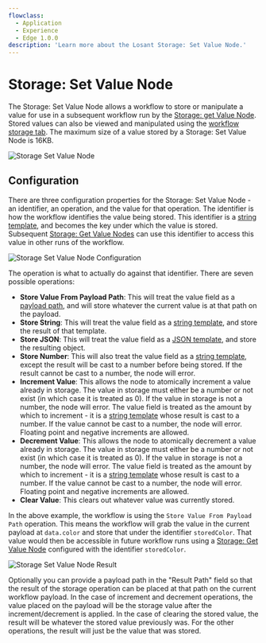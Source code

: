 ```yaml
---
flowclass:
  - Application
  - Experience
  - Edge 1.0.0
description: 'Learn more about the Losant Storage: Set Value Node.'
---
```


# Storage: Set Value Node

The Storage: Set Value Node allows a workflow to store or manipulate a value for use in a subsequent workflow run by the [Storage: get Value Node](/workflows/data/get-value/). Stored values can also be viewed and manipulated using the [workflow storage tab](/workflows/overview/#workflow-storage). The maximum size of a value stored
by a Storage: Set Value Node is 16KB.

![Storage Set Value Node](/images/workflows/data/storage-set-value-node.png "Storage Set Value Node")

## Configuration

There are three configuration properties for the Storage: Set Value Node - an identifier, an operation, and the value for that operation. The identifier is how the workflow identifies the value being stored. This identifier is a [string template](/workflows/accessing-payload-data/#string-templates), and becomes the key under which the value is stored. Subsequent [Storage: Get Value Nodes](/workflows/data/get-value/) can use this identifier to access this value in other runs of the workflow.

![Storage Set Value Node Configuration](/images/workflows/data/storage-set-value-node-config.png "Storage Set Value Node Configuration")

The operation is what to actually do against that identifier. There are seven possible operations:

* **Store Value From Payload Path**: This will treat the value field as a [payload path](/workflows/accessing-payload-data/#payload-paths), and will store whatever the current value is at that path on the payload.
* **Store String**: This will treat the value field as a [string template](/workflows/accessing-payload-data/#string-templates), and store the result of that template.
* **Store JSON**: This will treat the value field as a [JSON template](/workflows/accessing-payload-data/#json-templates), and store the resulting object.
* **Store Number**: This will also treat the value field as a [string template](/workflows/accessing-payload-data/#string-templates), except the result will be cast to a number before being stored. If the result cannot be cast to a number, the node will error.
* **Increment Value**: This allows the node to atomically increment a value already in storage. The value in storage must either be a number or not exist (in which case it is treated as 0). If the value in storage is not a number, the node will error. The value field is treated as the amount by which to increment - it is a [string template](/workflows/accessing-payload-data/#string-templates) whose result is cast to a number. If the value cannot be cast to a number, the node will error. Floating point and negative increments are allowed.
* **Decrement Value**: This allows the node to atomically decrement a value already in storage. The value in storage must either be a number or not exist (in which case it is treated as 0). If the value in storage is not a number, the node will error. The value field is treated as the amount by which to increment - it is a [string template](/workflows/accessing-payload-data/#string-templates) whose result is cast to a number. If the value cannot be cast to a number, the node will error. Floating point and negative increments are allowed.
* **Clear Value**: This clears out whatever value was currently stored.

In the above example, the workflow is using the `Store Value From Payload Path` operation. This means the workflow will grab the value in the current payload at `data.color` and store that under the identifier `storedColor`. That value would then be accessible in future workflow runs using a [Storage: Get Value Node](/workflows/data/get-value/) configured with the identifier `storedColor`.

![Storage Set Value Node Result](/images/workflows/data/storage-set-value-node-result.png "Storage Set Value Node Result")

Optionally you can provide a payload path in the "Result Path" field so that the result of the storage operation can be placed at that path on the current workflow payload. In the case of increment and decrement operations, the value placed on the payload will be the storage value after the increment/decrement is applied. In the case of clearing the stored value, the result will be whatever the stored value previously was. For the other operations, the result will just be the value that was stored.
